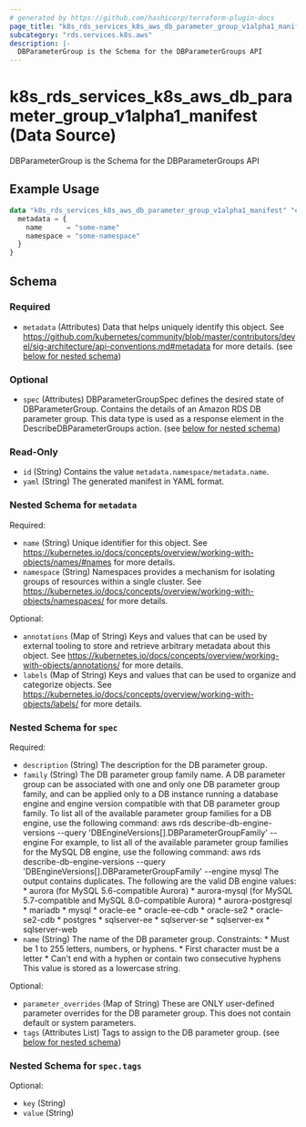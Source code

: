```yaml
---
# generated by https://github.com/hashicorp/terraform-plugin-docs
page_title: "k8s_rds_services_k8s_aws_db_parameter_group_v1alpha1_manifest Data Source - terraform-provider-k8s"
subcategory: "rds.services.k8s.aws"
description: |-
  DBParameterGroup is the Schema for the DBParameterGroups API
---
```


# k8s_rds_services_k8s_aws_db_parameter_group_v1alpha1_manifest (Data Source)

DBParameterGroup is the Schema for the DBParameterGroups API

## Example Usage

```terraform
data "k8s_rds_services_k8s_aws_db_parameter_group_v1alpha1_manifest" "example" {
  metadata = {
    name      = "some-name"
    namespace = "some-namespace"
  }
}
```

<!-- schema generated by tfplugindocs -->
## Schema

### Required

- `metadata` (Attributes) Data that helps uniquely identify this object. See https://github.com/kubernetes/community/blob/master/contributors/devel/sig-architecture/api-conventions.md#metadata for more details. (see [below for nested schema](#nestedatt--metadata))

### Optional

- `spec` (Attributes) DBParameterGroupSpec defines the desired state of DBParameterGroup.  Contains the details of an Amazon RDS DB parameter group.  This data type is used as a response element in the DescribeDBParameterGroups action. (see [below for nested schema](#nestedatt--spec))

### Read-Only

- `id` (String) Contains the value `metadata.namespace/metadata.name`.
- `yaml` (String) The generated manifest in YAML format.

<a id="nestedatt--metadata"></a>
### Nested Schema for `metadata`

Required:

- `name` (String) Unique identifier for this object. See https://kubernetes.io/docs/concepts/overview/working-with-objects/names/#names for more details.
- `namespace` (String) Namespaces provides a mechanism for isolating groups of resources within a single cluster. See https://kubernetes.io/docs/concepts/overview/working-with-objects/namespaces/ for more details.

Optional:

- `annotations` (Map of String) Keys and values that can be used by external tooling to store and retrieve arbitrary metadata about this object. See https://kubernetes.io/docs/concepts/overview/working-with-objects/annotations/ for more details.
- `labels` (Map of String) Keys and values that can be used to organize and categorize objects. See https://kubernetes.io/docs/concepts/overview/working-with-objects/labels/ for more details.


<a id="nestedatt--spec"></a>
### Nested Schema for `spec`

Required:

- `description` (String) The description for the DB parameter group.
- `family` (String) The DB parameter group family name. A DB parameter group can be associated with one and only one DB parameter group family, and can be applied only to a DB instance running a database engine and engine version compatible with that DB parameter group family.  To list all of the available parameter group families for a DB engine, use the following command:  aws rds describe-db-engine-versions --query 'DBEngineVersions[].DBParameterGroupFamily' --engine <engine>  For example, to list all of the available parameter group families for the MySQL DB engine, use the following command:  aws rds describe-db-engine-versions --query 'DBEngineVersions[].DBParameterGroupFamily' --engine mysql  The output contains duplicates.  The following are the valid DB engine values:  * aurora (for MySQL 5.6-compatible Aurora)  * aurora-mysql (for MySQL 5.7-compatible and MySQL 8.0-compatible Aurora)  * aurora-postgresql  * mariadb  * mysql  * oracle-ee  * oracle-ee-cdb  * oracle-se2  * oracle-se2-cdb  * postgres  * sqlserver-ee  * sqlserver-se  * sqlserver-ex  * sqlserver-web
- `name` (String) The name of the DB parameter group.  Constraints:  * Must be 1 to 255 letters, numbers, or hyphens.  * First character must be a letter  * Can't end with a hyphen or contain two consecutive hyphens  This value is stored as a lowercase string.

Optional:

- `parameter_overrides` (Map of String) These are ONLY user-defined parameter overrides for the DB parameter group. This does not contain default or system parameters.
- `tags` (Attributes List) Tags to assign to the DB parameter group. (see [below for nested schema](#nestedatt--spec--tags))

<a id="nestedatt--spec--tags"></a>
### Nested Schema for `spec.tags`

Optional:

- `key` (String)
- `value` (String)
